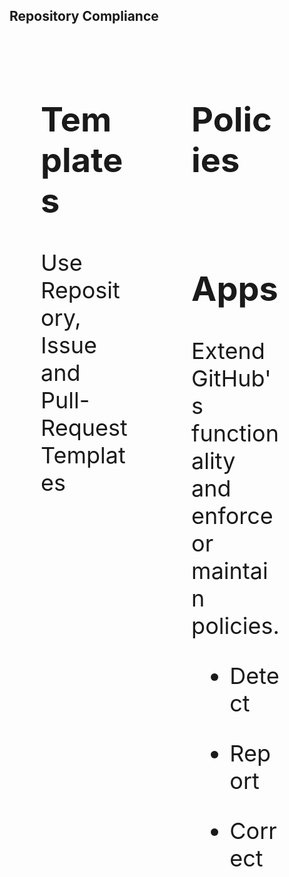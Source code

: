 ## Repository Compliance
<br>

<div>
<div style="text-align: justify; font-size: 36px; float: left; width: 28%; padding: 10px 50px 10px 50px;">

## Templates

Use Repository, Issue and Pull-Request Templates

</div>
<div style="text-align: justify; font-size: 36px; float: left; width: 28%; padding: 10px 50px 10px 50px;">

## Policies


</div>
<div style="text-align: justify; font-size: 36px; float: left; width: 28%; padding: 10px 50px 10px 50px;">

## Apps

Extend GitHub's functionality and enforce or maintain policies.

- Detect

- Report

- Correct

</div>
</div>